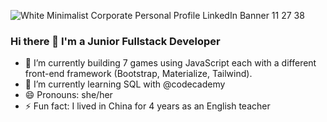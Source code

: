 ![White Minimalist Corporate Personal Profile LinkedIn Banner 11 27 38](https://user-images.githubusercontent.com/97494262/219401935-55aa5436-ed0b-4fea-ae9a-93c41b6f5eed.png)

### Hi there 👋 I'm a Junior Fullstack Developer 

- 🔭 I’m currently building 7 games using JavaScript each with a different front-end framework (Bootstrap, Materialize, Tailwind).
- 🌱 I’m currently learning SQL with @codecademy 
- 😄 Pronouns: she/her
- ⚡ Fun fact: I lived in China for 4 years as an English teacher

<!--
**CaraMcAvinchey/CaraMcAvinchey** is a ✨ _special_ ✨ repository because its `README.md` (this file) appears on your GitHub profile.

Here are some ideas to get you started:

- 👯 I’m looking to collaborate on ...
- 🤔 I’m looking for help with ...
- 💬 Ask me about ...
- 📫 How to reach me: ...
- 😄 Pronouns: ...
- ⚡ Fun fact: ...
-->
